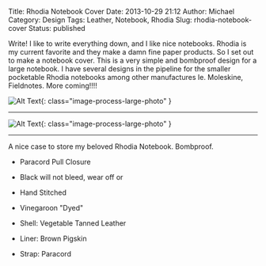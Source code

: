 Title: Rhodia Notebook Cover
Date: 2013-10-29 21:12
Author: Michael
Category: Design 
Tags: Leather, Notebook, Rhodia
Slug: rhodia-notebook-cover
Status: published

Write! I like to write everything down, and I like nice notebooks.
Rhodia is my current favorite and they make a damn fine paper products.
So I set out to make a notebook cover. This is a very simple and
bombproof design for a large notebook. I have several designs in the
pipeline for the smaller pocketable Rhodia notebooks among other
manufactures Ie. Moleskine, Fieldnotes. More coming!!!!

![Alt Text](/images/nb-closed.jpg){: class="image-process-large-photo" }

----

![Alt Text](/images/nb-open.jpg){: class="image-process-large-photo" }

----

A nice case to store my beloved Rhodia Notebook. Bombproof.

-   Paracord Pull Closure
-   Black will not bleed, wear off or
-   Hand Stitched
-   Vinegaroon "Dyed"


-   Shell: Vegetable Tanned Leather
-   Liner: Brown Pigskin
-   Strap: Paracord


